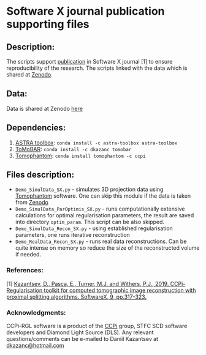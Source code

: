 # Software X journal publication supporting files

## Description:
The scripts support [publication](./paper/1-s2.0-S2352711018301912-main.pdf) in Software X journal [1] to ensure reproducibility of the research. The scripts linked with the data which is shared at [Zenodo](https://doi.org/10.5281/zenodo.2578893).

## Data:
Data is shared at Zenodo [here](https://doi.org/10.5281/zenodo.2578893)

## Dependencies:
1. [ASTRA toolbox](https://github.com/astra-toolbox/astra-toolbox): `conda install -c astra-toolbox astra-toolbox`
2. [ToMoBAR](https://github.com/dkazanc/ToMoBAR): `conda install -c dkazanc tomobar`
3. [Tomophantom](https://github.com/dkazanc/TomoPhantom): `conda install tomophantom -c ccpi`

## Files description:
- `Demo_SimulData_SX.py` - simulates 3D projection data using [Tomophantom](https://github.com/dkazanc/TomoPhantom) software. One can skip this module if the data is taken from [Zenodo](https://doi.org/10.5281/zenodo.2578893)
- `Demo_SimulData_ParOptimis_SX.py` - runs computationally extensive calculations for optimal regularisation parameters, the result are saved into directory `optim_param`. This script can be also skipped.
- `Demo_SimulData_Recon_SX.py` - using established regularisation parameters, one runs iterative reconstruction
- `Demo_RealData_Recon_SX.py` - runs real data reconstructions. Can be quite intense on memory so reduce the size of the reconstructed volume if needed.

### References:
[1] [Kazantsev, D., Pasca, E., Turner, M.J. and Withers, P.J., 2019. CCPi-Regularisation toolkit for computed tomographic image reconstruction with proximal splitting algorithms. SoftwareX, 9, pp.317-323.](https://www.sciencedirect.com/science/article/pii/S2352711018301912)

### Acknowledgments:
CCPi-RGL software is a product of the [CCPi](https://www.ccpi.ac.uk/) group, STFC SCD software developers and Diamond Light Source (DLS). Any relevant questions/comments can be e-mailed to Daniil Kazantsev at dkazanc@hotmail.com

